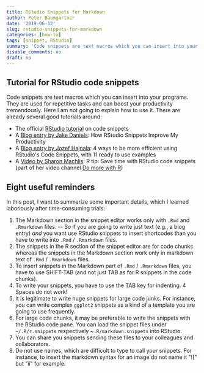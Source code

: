 ```yaml
---
title: RStudio Snippets for Markdown
author: Peter Baumgartner
date: '2019-06-12'
slug: rstudio-snippets-for-markdown
categories: [how-to]
tags: [snippet, RStudio]
summary: 'Code snippets are text macros which you can insert into your programs. They are used for repetitive tasks and can boost your productivity tremendously. After providing some link to tutorials about RStudio snippets, I am going to summarize eight reminders for practical usage.'
disable_comments: no
draft: no
---
```


## Tutorial for RStudio code snippets

Code snippets are text macros which you can insert into your programs. They are used for repetitive tasks and can boost your productivity tremendously. Here I am not going to explain how to use it. There are already several good tutorials around:

-   The official [RStudio tutorial](https://support.rstudio.com/hc/en-us/articles/204463668-Code-Snippets) on code snippets
-   A [Blog entry by Jake Daniels](https://datacritics.com/2019/01/28/rstudio-snippets/): How RStudio Snippets Improve My Productivity
-   A [Blog entry by Jozef Hajnala](https://jozef.io/r906-rstudio-snippets/): 4 ways to be more efficient using RStudio's Code Snippets, with 11 ready to use examples
-   A [Video by Sharon Machlis](https://www.youtube.com/watch?v=h_i__VTSurU&list=PL7D2RMSmRO9JOvPC1gbA8Mc3azvSfm8Vv&index=28&t=141s): R tip: Save time with RStudio code snippets (part of her video channel [Do more with R](https://www.youtube.com/playlist?list=PL7D2RMSmRO9JOvPC1gbA8Mc3azvSfm8Vv))

## Eight useful reminders

In this post, I want to summarize some important details, which I learned laboriously after time-consuming trials:

1.  The Markdown section in the snippet editor works only with `.Rmd` and `.Rmarkdown` files. -- So if you are going to write just text (e.g., a blog entry) *and* you want use RStudio snippets to insert shortcodes than you have to write into `.Rmd` / `.Rmarkdown` files.
2.  The snippets in the R section of the snippet editor are for code chunks whereas the snippets in the Markdown section work only in markdown text of `.Rmd` / `.Rmarkdown` files.
3.  To insert snippets in the Markdown part of `.Rmd` / `.Rmarkdown` files, you have to use SHIFT-TAB (and not just TAB as for R snippets in the code chunks).
4.  To write your snippets, you have to use the TAB key for indenting. 4 Spaces do not work!
5.  It is legitimate to write huge snippets for large code junks. For instance, you can write complex `ggplot2` snippets as a kind of a template you are going to use frequently.
6.  For large code chunks, it may be preferable to write the snippets with the RStudio code pane. You can load the snippet files under `~/.R/r.snippets` respectively \~`.R/markdown.snippets` into RStudio.
7.  You can share you snippets sending these files to your colleagues and collaborators.
8.  Do not use names, which are difficult to type to call your snippets. For instance, to insert the markdown syntax for an image do not name it "!\[" but "ii" for example.

<span class='Z3988' title='url_ver=Z39.88-2004&amp;ctx_ver=Z39.88-2004&amp;rfr_id=info%3Asid%2Fzotero.org%3A2&amp;rft_val_fmt=info%3Aofi%2Ffmt%3Akev%3Amtx%3Adc&amp;rft.type=blogPost&amp;rft.title=RStudio%20Snippets%20for%20Markdown%20%3A%3A%20Open%20Science%20Education&amp;rft.source=RStudio%20Snippets%20for%20Markdown&amp;rft.rights=CC%20BY-SA%204.0&amp;rft.description=Code%20snippets%20are%20text%20macros%20which%20you%20can%20insert%20into%20your%20programs.%20They%20are%20used%20for%20repetitive%20tasks%20and%20can%20boost%20your%20productivity%20tremendously.%20After%20providing%20some%20link%20to%20tutorials%20about%20RStudio%20snippets%2C%20I%20am%20going%20to%20summarize%20eight%20reminders%20for%20practical%20usage.&amp;rft.identifier=https%3A%2F%2Fnotes.peter-baumgartner.net%2F2019%2F06%2F12%2Frstudio-snippets-for-markdown%2F&amp;rft.aufirst=Peter&amp;rft.aulast=Baumgartner&amp;rft.au=Peter%20Baumgartner&amp;rft.date=2019-06-07&amp;rft.language=EN'></span>

<span class='Z3988' title='url_ver=Z39.88-2004&amp;ctx_ver=Z39.88-2004&amp;rfr_id=info%3Asid%2Fzotero.org%3A2&amp;rft_val_fmt=info%3Aofi%2Ffmt%3Akev%3Amtx%3Adc&amp;rft.type=blogPost&amp;rft.title=RStudio%20Snippets%20for%20Markdown%20::%20Open%20Science%20Education&amp;rft.source=RStudio%20Snippets%20for%20Markdown&amp;rft.rights=CC%20BY-SA%204.0&amp;rft.description=Code%20snippets%20are%20text%20macros%20which%20you%20can%20insert%20into%20your%20programs.%20They%20are%20used%20for%20repetitive%20tasks%20and%20can%20boost%20your%20productivity%20tremendously.%20After%20providing%20some%20link%20to%20tutorials%20about%20RStudio%20snippets,%20I%20am%20going%20to%20summarize%20eight%20reminders%20for%20practical%20usage.&amp;rft.identifier=https%3A%2F%2Fnotes.peter-baumgartner.net%2F2019%2F06%2F12%2Frstudio-snippets-for-markdown&amp;rft.aufirst=Peter&amp;rft.aulast=Baumgartner&amp;rft.au=Peter%20Baumgartner&amp;rft.date=&amp;rft.language=en'></span>
